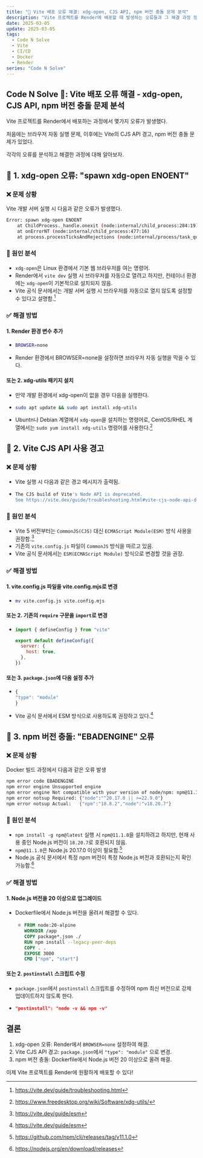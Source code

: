 ```yaml
---
title: "🚀 Vite 배포 오류 해결: xdg-open, CJS API, npm 버전 충돌 문제 분석"
description: "Vite 프로젝트를 Render에 배포할 때 발생하는 오류들과 그 해결 과정 정리"
date: 2025-03-05
update: 2025-03-05
tags:
  - Code N Solve
  - Vite
  - CI/CD
  - Docker
  - Render
series: "Code N Solve"
---
```


## Code N Solve 📘: Vite 배포 오류 해결 - xdg-open, CJS API, npm 버전 충돌 문제 분석

Vite 프로젝트를 Render에서 배포하는 과정에서 몇가지 오류가 발생했다.

처음에는 브라우저 자동 실행 문제, 이후에는 Vite의 CJS API 경고, npm 버전 충돌 문제가 있었다.

각각의 오류를 분석하고 해결한 과정에 대해 알아보자.

## 🚨 1. xdg-open 오류: "spawn xdg-open ENOENT"

### ❌ 문제 상황

Vite 개발 서버 실행 시 다음과 같은 오류가 발생했다.

```bash
Error: spawn xdg-open ENOENT
    at ChildProcess._handle.onexit (node:internal/child_process:284:19)
    at onErrorNT (node:internal/child_process:477:16)
    at process.processTicksAndRejections (node:internal/process/task_queues:82:21)
```

### 🧐 원인 분석

- `xdg-open`은 Linux 환경에서 기본 웹 브라우저를 여는 명령어.
- Render에서 `vite dev` 실행 시 브라우저를 자동으로 열려고 하지만, 컨테이너 환경에는 `xdg-open`이 기본적으로 설치되지 않음.
- Vite 공식 문서에서는 개발 서버 실행 시 브라우저를 자동으로 열지 않도록 설정할 수 있다고 설명함.[^1]

### ✅ 해결 방법

#### 1. Render 환경 변수 추가

- ```bash
  BROWSER=none
  ```
- Render 환경에서 BROWSER=none을 설정하면 브라우저 자동 실행을 막을 수 있다.

#### 또는 2. xdg-utils 패키지 설치

- 만약 개발 환경에서 xdg-open이 없을 경우 다음을 실행한다.
- ```bash
  sudo apt update && sudo apt install xdg-utils
  ```
- Ubuntn나 Debian 계열에서 `xdg-open`을 설치하는 명령어로, CentOS/RHEL 계열에서는 `sudo yum install xdg-utils` 명령어를 사용한다.[^2]

## 🚨 2. Vite CJS API 사용 경고

### ❌ 문제 상황

- Vite 실행 시 다음과 같은 경고 메시지가 출력됨.
- ```bash
  The CJS build of Vite's Node API is deprecated.
  See https://vite.dev/guide/troubleshooting.html#vite-cjs-node-api-deprecated for more details.
  ```

### 🧐 원인 분석

- Vite 5 버전부터는 `CommonJS(CJS)` 대신 `ECMAScript Module(ESM)` 방식 사용을 권장함.[^3]
- 기존의 `vite.config.js` 파일이 `CommonJS` 방식을 따르고 있음.
- Vite 공식 문서에서는 `ESM(ECMAScript Module)` 방식으로 변경할 것을 권장.

### ✅ 해결 방법

#### 1. vite.config.js 파일을 vite.config.mjs로 변경

- ```bash
  mv vite.config.js vite.config.mjs
  ```

#### 또는 2. 기존의 `require` 구문을 `import`로 변경

- ```js
  import { defineConfig } from "vite"

  export default defineConfig({
    server: {
      host: true,
    },
  })
  ```

#### 또는 3. `package.json`에 다음 설정 추가

- ```js
  {
  "type": "module"
  }
  ```
- Vite 공식 문서에서 ESM 방식으로 사용하도록 권장하고 있다.[^3]

## 🚨 3. npm 버전 충돌: "EBADENGINE" 오류

### ❌ 문제 상황

Docker 빌드 과정에서 다음과 같은 오류 발생

```bash
npm error code EBADENGINE
npm error engine Unsupported engine
npm error engine Not compatible with your version of node/npm: npm@11.1.0
npm error notsup Required: {"node":"^20.17.0 || >=22.9.0"}
npm error notsup Actual:   {"npm":"10.8.2","node":"v18.20.7"}
```

### 🧐 원인 분석

- `npm install -g npm@latest` 실행 시 `npm@11.1.0`을 설치하려고 하지만, 현재 사용 중인 Node.js 버전이 `18.20.7`로 호환되지 않음.
- `npm@11.1.0`은 Node.js 20.17.0 이상이 필요함.[^4]
- Node.js 공식 문서에서 특정 npm 버전이 특정 Node.js 버전과 호환되는지 확인 가능함.[^5]

### ✅ 해결 방법

#### 1. Node.js 버전을 20 이상으로 업그레이드

- Dockerfile에서 Node.js 버전을 올려서 해결할 수 있다.

  - ```dockerfile
    FROM node:20-alpine
    WORKDIR /app
    COPY package*.json ./
    RUN npm install --legacy-peer-deps
    COPY . .
    EXPOSE 3000
    CMD ["npm", "start"]
    ```

#### 또는 2. `postinstall` 스크립트 수정

- `package.json`에서 `postinstall` 스크립트를 수정하여 npm 최신 버전으로 강제 업데이트하지 않도록 한다.
- ```json
  "postinstall": "node -v && npm -v"
  ```

## 결론

1. xdg-open 오류: Render에서 `BROWSER=none` 설정하여 해결.
2. Vite CJS API 경고: `package.json`에서 `"type": "module"` 으로 변경.
3. npm 버전 충돌: Dockerfile에서 Node.js 버전 20 이상으로 올려 해결.

이제 Vite 프로젝트를 Render에 원활하게 배포할 수 있다!

[^1]: https://vite.dev/guide/troubleshooting.html
[^2]: https://www.freedesktop.org/wiki/Software/xdg-utils/
[^3]: https://vite.dev/guide/esm
[^4]: https://github.com/npm/cli/releases/tag/v11.1.0
[^5]: https://nodejs.org/en/download/releases
